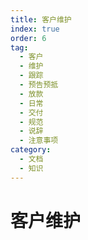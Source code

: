 ```yaml
---
title: 客户维护
index: true
order: 6
tag:
  - 客户
  - 维护
  - 跟踪
  - 预告预抵
  - 放款
  - 日常
  - 交付
  - 规范
  - 说辞
  - 注意事项
category:
  - 文档
  - 知识
---
```


# 客户维护